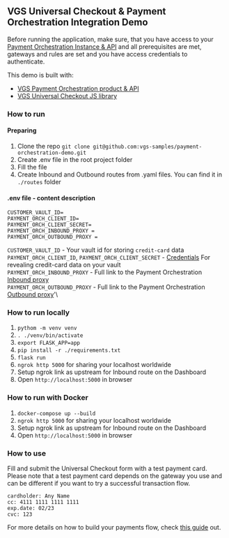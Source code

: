 ## VGS Universal Checkout & Payment Orchestration Integration Demo
Before running the application, make sure, that you have access to your [Payment Orchestration Instance & API](https://www.verygoodsecurity.com/docs/payment-optimization/orchestration/quickstart) and all prerequisites are met, gateways and rules are set and you have access credentials to authenticate.

This demo is built with:
- [VGS Payment Orchestration product & API](https://www.verygoodsecurity.com/docs/payment-optimization/orchestration)
- [VGS Universal Checkout JS library](https://www.verygoodsecurity.com/docs/payment-optimization/checkout)

### How to run

#### Preparing
1. Clone the repo `git clone git@github.com:vgs-samples/payment-orchestration-demo.git`
2. Create .env file in the root project folder
3. Fill the file
4. Create Inbound and Outbound routes from .yaml files. You can find it in `./routes` folder
#### .env file - content description
```
CUSTOMER_VAULT_ID=
PAYMENT_ORCH_CLIENT_ID=
PAYMENT_ORCH_CLIENT_SECRET=
PAYMENT_ORCH_INBOUND_PROXY = 
PAYMENT_ORCH_OUTBOUND_PROXY =
``` 
`CUSTOMER_VAULT_ID` - Your vault id for storing `credit-card` data \
`PAYMENT_ORCH_CLIENT_ID`, `PAYMENT_ORCH_CLIENT_SECRET` - [Credentials](https://www.verygoodsecurity.com/docs/settings/access-credentials#generating-new-credentials) For revealing credit-card data on your vault \
`PAYMENT_ORCH_INBOUND_PROXY` - Full link to the Payment Orchestration [Inbound proxy](https://www.verygoodsecurity.com/docs/guides/inbound-connection#inbound-connection)\
`PAYMENT_ORCH_OUTBOUND_PROXY` - Full link to the Payment Orchestration [Outbound proxy](https://www.verygoodsecurity.com/docs/guides/)'\


### How to run locally
1. `pythom -m venv venv`
2. `. ./venv/bin/activate`
3. `export FLASK_APP=app`
4. `pip install -r ./requirements.txt`
5. `flask run`
6. `ngrok http 5000` for sharing your localhost worldwide
7. Setup ngrok link as upstream for Inbound route on the Dashboard
8. Open `http://localhost:5000` in browser

### How to run with Docker
1. `docker-compose up --build`
2. `ngrok http 5000` for sharing your localhost worldwide
3. Setup ngrok link as upstream for Inbound route on the Dashboard
5. Open `http://localhost:5000` in browser

### How to use
Fill and submit the Universal Checkout form with a test payment card. Please note that a test payment card depends on the gateway you use and can be different if you want to try a successful transaction flow.
```
cardholder: Any Name
cc: 4111 1111 1111 1111
exp.date: 02/23
cvc: 123
```

For more details on how to build your payments flow, check [this guide](https://www.verygoodsecurity.com/docs/payment-optimization/orchestration/payment-flow) out.
